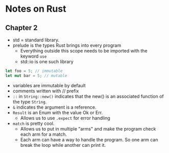 # Notes on Rust

## Chapter 2

- std = standard library.
- prelude is the types Rust brings into every program
  - Everything outside this scope needs to be imported with the keyword `use`
  - std::io is one such library

```rust
let foo = 5; // immutable
let mut bar = 5; // mutable
```

- variables are immutable by default
- comments written with // prefix
- `::` in `String::new()` indicates that the new() is an associated function of the type `String`.
- `&` indicates the argument is a reference.
- `Result` is an Enum with the value Ok or Err.
  - Allows us to use `.expect` for error handling
- `match` is pretty cool.
  - Allows us to put in multiple "arms" and make the program check each arm for a match.
  - Each arm can have a way to handle the program. So one arm can break the loop while another can print it.
